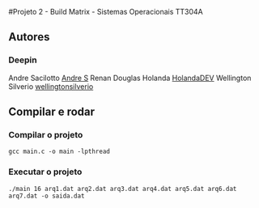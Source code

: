 #Projeto 2 - Build Matrix - Sistemas Operacionais TT304A

## Autores

### Deepin

Andre Sacilotto [Andre S](https://github.com/231396)
Renan Douglas Holanda [HolandaDEV](https://github.com/HolandaDEV)
Wellington Silverio [wellingtonsilverio](https://github.com/wellingtonsilverio)

## Compilar e rodar

### Compilar o projeto

`gcc main.c -o main -lpthread`

### Executar o projeto

`./main 16 arq1.dat arq2.dat arq3.dat arq4.dat arq5.dat arq6.dat arq7.dat -o saida.dat`
